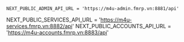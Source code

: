     NEXT_PUBLIC_ADMIN_API_URL = 'https://m4u-admin.fmrp.vn:8881/api'

NEXT_PUBLIC_SERVICES_API_URL = 'https://m4u-services.fmrp.vn:8882/api'
NEXT_PUBLIC_ACCOUNTS_API_URL = 'https://m4u-accounts.fmrp.vn:8883/api'
